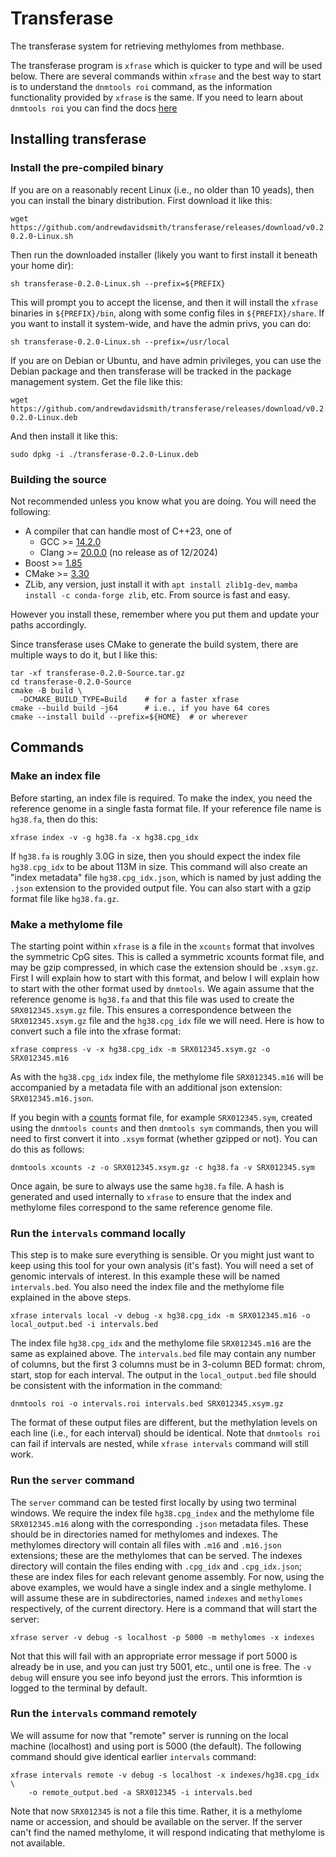 # Transferase

The transferase system for retrieving methylomes from methbase.

The transferase program is `xfrase` which is quicker to type and will
be used below. There are several commands within `xfrase` and the best
way to start is to understand the `dnmtools roi` command, as the
information functionality provided by `xfrase` is the same. If you
need to learn about `dnmtools roi` you can find the docs
[here](https://dnmtools.readthedocs.io/en/latest/roi)

## Installing transferase

### Install the pre-compiled binary

If you are on a reasonably recent Linux (i.e., no older than 10
yeads), then you can install the binary distribution. First
download it like this:
```console
wget https://github.com/andrewdavidsmith/transferase/releases/download/v0.2.0/transferase-0.2.0-Linux.sh
```

Then run the downloaded installer (likely you want to first install it
beneath your home dir):
```console
sh transferase-0.2.0-Linux.sh --prefix=${PREFIX}
```

This will prompt you to accept the license, and then it will install
the `xfrase` binaries in `${PREFIX}/bin`, along with some config files
in `${PREFIX}/share`. If you want to install it system-wide, and have
the admin privs, you can do:
```console
sh transferase-0.2.0-Linux.sh --prefix=/usr/local
```

If you are on Debian or Ubuntu, and have admin privileges, you can use
the Debian package and then transferase will be tracked in the package
management system.  Get the file like this:
```console
wget https://github.com/andrewdavidsmith/transferase/releases/download/v0.2.0/transferase-0.2.0-Linux.deb
```

And then install it like this:
```console
sudo dpkg -i ./transferase-0.2.0-Linux.deb
```

### Building the source

Not recommended unless you know what you are doing. You will need the
following:

* A compiler that can handle most of C++23, one of
  - GCC >= [14.2.0](https://gcc.gnu.org/pub/gcc/releases/gcc-14.2.0/gcc-14.2.0.tar.gz)
  - Clang >= [20.0.0](https://github.com/llvm/llvm-project.git) (no release as of 12/2024)
* Boost >= [1.85](https://archives.boost.io/release/${BOOST_VERSION}/source/boost_1_85.tar.bz2)
* CMake >= [3.30](https://github.com/Kitware/CMake/releases/download/v3.30.2/cmake-3.30.2.tar.gz)
* ZLib, any version, just install it with `apt install zlib1g-dev`,
  `mamba install -c conda-forge zlib`, etc. From source is fast and
  easy.

However you install these, remember where you put them and update your
paths accordingly.

Since transferase uses CMake to generate the build system, there are
multiple ways to do it, but I like this:
```shell
tar -xf transferase-0.2.0-Source.tar.gz
cd transferase-0.2.0-Source
cmake -B build \
  -DCMAKE_BUILD_TYPE=Build    # for a faster xfrase
cmake --build build -j64      # i.e., if you have 64 cores
cmake --install build --prefix=${HOME}  # or wherever
```

## Commands

### Make an index file

Before starting, an index file is required. To make the index, you
need the reference genome in a single fasta format file. If your
reference file name is `hg38.fa`, then do this:
```console
xfrase index -v -g hg38.fa -x hg38.cpg_idx
```

If `hg38.fa` is roughly 3.0G in size, then you should expect the index
file `hg38.cpg_idx` to be about 113M in size. This command will also
create an "index metadata" file `hg38.cpg_idx.json`, which is named by
just adding the `.json` extension to the provided output file. You can
also start with a gzip format file like `hg38.fa.gz`.

### Make a methylome file

The starting point within `xfrase` is a file in the `xcounts` format that
involves the symmetric CpG sites. This is called a symmetric xcounts
format file, and may be gzip compressed, in which case the extension
should be `.xsym.gz`. First I will explain how to start with this
format, and below I will explain how to start with the other format
used by `dnmtools`. We again assume that the reference genome is
`hg38.fa` and that this file was used to create the
`SRX012345.xsym.gz` file. This ensures a correspondence between the
`SRX012345.xsym.gz` file and the `hg38.cpg_idx` file we will need.
Here is how to convert such a file into the xfrase format:
```console
xfrase compress -v -x hg38.cpg_idx -m SRX012345.xsym.gz -o SRX012345.m16
```

As with the `hg38.cpg_idx` index file, the methylome file
`SRX012345.m16` will be accompanied by a metadata file with an
additional json extension: `SRX012345.m16.json`.

If you begin with a
[counts](https://dnmtools.readthedocs.io/en/latest/counts) format
file, for example `SRX012345.sym`, created using the `dnmtools counts`
and then `dnmtools sym` commands, then you will need to first convert
it into `.xsym` format (whether gzipped or not). You can do this as
follows:
```console
dnmtools xcounts -z -o SRX012345.xsym.gz -c hg38.fa -v SRX012345.sym
```

Once again, be sure to always use the same `hg38.fa` file.  A hash is
generated and used internally to `xfrase` to ensure that the index and
methylome files correspond to the same reference genome file.

### Run the `intervals` command locally

This step is to make sure everything is sensible. Or you might just
want to keep using this tool for your own analysis (it's fast). You
will need a set of genomic intervals of interest. In this example
these will be named `intervals.bed`. You also need the index file and
the methylome file explained in the above steps.
```console
xfrase intervals local -v debug -x hg38.cpg_idx -m SRX012345.m16 -o local_output.bed -i intervals.bed
```

The index file `hg38.cpg_idx` and the methylome file `SRX012345.m16`
are the same as explained above. The `intervals.bed` file may contain
any number of columns, but the first 3 columns must be in 3-column BED
format: chrom, start, stop for each interval.  The output in the
`local_output.bed` file should be consistent with the information in
the command:
```console
dnmtools roi -o intervals.roi intervals.bed SRX012345.xsym.gz
```

The format of these output files are different, but the methylation
levels on each line (i.e., for each interval) should be identical.
Note that `dnmtools roi` can fail if intervals are nested, while
`xfrase intervals` command will still work.

### Run the `server` command

The `server` command can be tested first locally by using two terminal
windows. We require the index file `hg38.cpg_index` and the methylome
file `SRX012345.m16` along with the corresponding `.json` metadata
files. These should be in directories named for methylomes and
indexes. The methylomes directory will contain all files with `.m16`
and `.m16.json` extensions; these are the methylomes that can be
served. The indexes directory will contain the files ending with
`.cpg_idx` and `.cpg_idx.json`; these are index files for each
relevant genome assembly. For now, using the above examples, we
would have a single index and a single methylome. I will assume these
are in subdirectories, named `indexes` and `methylomes` respectively,
of the current directory. Here is a command that will start the server:
```console
xfrase server -v debug -s localhost -p 5000 -m methylomes -x indexes
```

Not that this will fail with an appropriate error message if port 5000
is already be in use, and you can just try 5001, etc., until one is
free. The `-v debug` will ensure you see info beyond just the
errors. This informtion is logged to the terminal by default.

### Run the `intervals` command remotely

We will assume for now that "remote" server is running on the local
machine (localhost) and using port is 5000 (the default). The
following command should give identical earlier `intervals` command:
```console
xfrase intervals remote -v debug -s localhost -x indexes/hg38.cpg_idx \
    -o remote_output.bed -a SRX012345 -i intervals.bed
```

Note that now `SRX012345` is not a file this time. Rather, it is a
methylome name or accession, and should be available on the server. If
the server can't find the named methylome, it will respond indicating
that methylome is not available.
